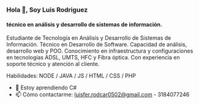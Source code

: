### Hola 👋, Soy Luis Rodriguez
#### técnico en análisis y desarrollo de sistemas de información.
Estudiante de Tecnología en Análisis y Desarrollo de Sistemas de Información. Técnico en Desarrollo de Software. Capacidad de análisis, desarrollo web y POO. Conocimiento en infraestructura y configuraciones en tecnologías ADSL, UMTS, HFC y Fibra óptica. Con experiencia en soporte técnico y atención al cliente.

Habilidades: NODE / JAVA / JS / HTML / CSS / PHP

- 🌱 Estoy aprendiendo C# 
- 📫 Cómo contactarme: luisfer.rodcar0502@gmail.com - 3184077246 





